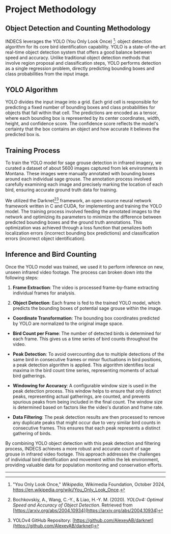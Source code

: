 # Project Methodology

## Object Detection and Counting Methodology

INDECS leverages the YOLO (You Only Look Once) [^1]: object detection algorithm for its core bird identification capability. YOLO is a state-of-the-art real-time object detection system that offers a good balance between speed and accuracy. Unlike traditional object detection methods that involve region proposal and classification steps, YOLO performs detection as a single regression problem, directly predicting bounding boxes and class probabilities from the input image.

## YOLO Algorithm

YOLO divides the input image into a grid. Each grid cell is responsible for predicting a fixed number of bounding boxes and class probabilities for objects that fall within that cell. The predictions are encoded as a tensor, where each bounding box is represented by its center coordinates, width, height, and confidence score. The confidence score reflects the model's certainty that the box contains an object and how accurate it believes the predicted box is.

## Training Process

To train the YOLO model for sage grouse detection in infrared imagery, we curated a dataset of about 5600 images captured from lek environments in Montana. These images were manually annotated with bounding boxes around each individual sage grouse. The annotation process involved carefully examining each image and precisely marking the location of each bird, ensuring accurate ground truth data for training.

We utilized the Darknet[^2][^3] framework, an open-source neural network framework written in C and CUDA, for implementing and training the YOLO model. The training process involved feeding the annotated images to the network and optimizing its parameters to minimize the difference between predicted bounding boxes and the ground truth annotations. This optimization was achieved through a loss function that penalizes both localization errors (incorrect bounding box predictions) and classification errors (incorrect object identification).

## Inference and Bird Counting

Once the YOLO model was trained, we used it to perform inference on new, unseen infrared video footage. The process can broken down into the following steps:

1. **Frame Extraction**: The video is processed frame-by-frame extracting individual frames for analysis.

2. **Object Detection**: Each frame is fed to the trained YOLO model, which predicts the bounding boxes of potential sage grouse within the image.

* **Coordinate Transformation**: The bounding box coordinates predicted by YOLO are normalized to the original image space.

* **Bird Count per Frame**: The number of detected birds is determined for each frame. This gives us a time series of bird counts throughout the video.

* **Peak Detection**: To avoid overcounting due to multiple detections of the same bird in consecutive frames or minor fluctuations in bird positions, a peak detection algorithm is applied. This algorithm identifies local maxima in the bird count time series, representing moments of actual bird gatherings.

* **Windowing for Accuracy**: A configurable window size is used in the peak detection process. This window helps to ensure that only distinct peaks, representing actual gatherings, are counted, and prevents spurious peaks from being included in the final count. The window size is determined based on factors like the video's duration and frame rate.

* **Data Filtering**: The peak detection results are then processed to remove any duplicate peaks that might occur due to very similar bird counts in consecutive frames. This ensures that each peak represents a distinct gathering of birds.

By combining YOLO object detection with this peak detection and filtering process, INDECS achieves a more robust and accurate count of sage grouse in infrared video footage. This approach addresses the challenges of individual bird identification and movement within the lek environment, providing valuable data for population monitoring and conservation efforts.

------

[^1]: "You Only Look Once," *Wikipedia*, Wikimedia Foundation, October 2024,  https://en.wikipedia.org/wiki/You_Only_Look_Once.
[^2]: Bochkovskiy, A., Wang, C.-Y., & Liao, H.-Y. M. (2020). *YOLOv4: Optimal Speed and Accuracy of Object Detection*. Retrieved from [https://arxiv.org/abs/2004.10934](https://arxiv.org/abs/2004.10934)

[^3]: YOLOv4 GitHub Repository: [https://github.com/AlexeyAB/darknet](https://github.com/AlexeyAB/darknet)
